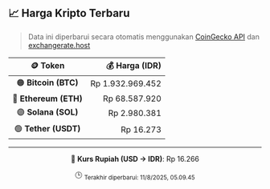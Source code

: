 

<!-- HARGA_KRIPTO -->
## 📈 Harga Kripto Terbaru

> Data ini diperbarui secara otomatis menggunakan [CoinGecko API](https://www.coingecko.com/) dan [exchangerate.host](https://exchangerate.host/)

<div align="center">

| 🪙 Token | 💰 Harga (IDR) |
|:------:|---------------:|
| 🟠 **Bitcoin (BTC)**   | Rp 1.932.969.452 |
| 🔵 **Ethereum (ETH)**  | Rp 68.587.920 |
| 🟣 **Solana (SOL)**    | Rp 2.980.381 |
| 🟢 **Tether (USDT)**   | Rp 16.273 |

---

💱 **Kurs Rupiah (USD → IDR)**: Rp 16.266

🕒 <sub>Terakhir diperbarui: 11/8/2025, 05.09.45</sub>

</div>
<!-- /HARGA_KRIPTO -->